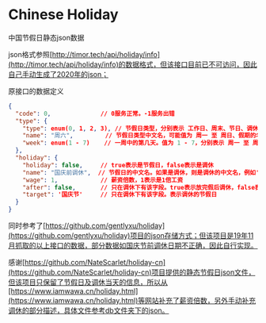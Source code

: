 # Chinese Holiday

中国节假日静态json数据

json格式参照[http://timor.tech/api/holiday/info](http://timor.tech/api/holiday/info)的数据格式，但该接口目前已不可访问，因此自己手动生成了2020年的json；

原接口的数据定义

```json
{
  "code": 0,              // 0服务正常。-1服务出错
  "type": {
    "type": enum(0, 1, 2, 3), // 节假日类型，分别表示 工作日、周末、节日、调休。
    "name": "周六",         // 节假日类型中文名，可能值为 周一 至 周日、假期的名字、某某调休。
    "week": enum(1 - 7)    // 一周中的第几天。值为 1 - 7，分别表示 周一 至 周日。
  },
  "holiday": {
    "holiday": false,     // true表示是节假日，false表示是调休
    "name": "国庆前调休",  // 节假日的中文名。如果是调休，则是调休的中文名，例如'国庆前调休'
    "wage": 1,            // 薪资倍数，1表示是1倍工资
    "after": false,       // 只在调休下有该字段。true表示放完假后调休，false表示先调休再放假
    "target": '国庆节'     // 只在调休下有该字段。表示调休的节假日
  }
}
```

同时参考了[https://github.com/gentlyxu/holiday](https://github.com/gentlyxu/holiday)项目的json存储方式；但该项目是19年11月抓取的以上接口的数据，部分数据如国庆节前调休日期不正确，因此自行实现。

感谢[https://github.com/NateScarlet/holiday-cn](https://github.com/NateScarlet/holiday-cn)项目提供的静态节假日json文件，但该项目只保留了节假日及调休当天的信息，所以从[https://www.iamwawa.cn/holiday.html](https://www.iamwawa.cn/holiday.html)等网站补充了薪资倍数，另外手动补充调休的部分描述，具体文件参考db文件夹下的json。

